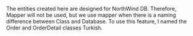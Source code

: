 ﻿The entities created here are designed for NorthWind DB. Therefore, Mapper will not be used, but we use mapper when there is a naming difference between Class and Database. To use this feature, I named the Order and OrderDetail classes Turkish.
